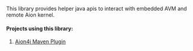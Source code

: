 This library provides helper java apis to interact with embedded AVM and remote Aion kernel. 

#### Projects using this library:

1. [Aion4j Maven Plugin](https://github.com/bloxbean/aion4j-maven-plugin)
